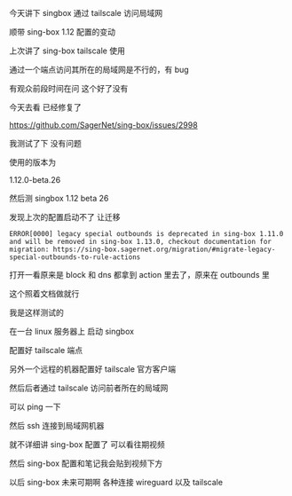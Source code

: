 今天讲下 singbox 通过 tailscale 访问局域网

顺带 sing-box 1.12 配置的变动


上次讲了 sing-box tailscale 使用

通过一个端点访问其所在的局域网是不行的，有 bug

有观众前段时间在问 这个好了没有

今天去看 已经修复了

https://github.com/SagerNet/sing-box/issues/2998

我测试了下 没有问题

使用的版本为

1.12.0-beta.26

然后测 singbox 1.12 beta 26

发现上次的配置启动不了 让迁移

```
ERROR[0000] legacy special outbounds is deprecated in sing-box 1.11.0 and will be removed in sing-box 1.13.0, checkout documentation for migration: https://sing-box.sagernet.org/migration/#migrate-legacy-special-outbounds-to-rule-actions
```

打开一看原来是 block 和 dns 都拿到 action 里去了，原来在 outbounds 里

这个照着文档做就行


我是这样测试的

在一台 linux 服务器上 启动 singbox 

配置好 tailscale 端点

另外一个远程的机器配置好 tailscale 官方客户端

然后后者通过 tailscale 访问前者所在的局域网

可以 ping 一下

然后 ssh 连接到局域网机器

就不详细讲 sing-box 配置了 可以看往期视频

然后 sing-box 配置和笔记我会贴到视频下方

以后 sing-box 未来可期啊 各种连接 wireguard 以及 tailscale 